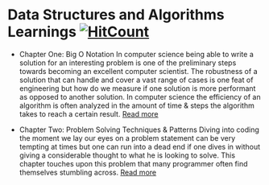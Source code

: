 # Data Structures and Algorithms Learnings [![HitCount](http://hits.dwyl.com/{ahmadykhan555}/{data-structures-and-algorithms}.svg)](http://hits.dwyl.com/{ahmadykhan555}/{data-structures-and-algorithms})

- Chapter One: Big O Notation
  In computer science being able to write a solution for an interesting problem is one of the preliminary steps towards becoming an excellent computer scientist. The robustness of a solution that can handle and cover a vast range of cases is one feat of engineering but how do we measure if one solution is more performant as opposed to another solution. In computer science the efficiency of an algorithm is often analyzed in the amount of time & steps the algorithm takes to reach a certain result. [Read more](https://github.com/ahmadykhan555/data-structures-and-algorithms/blob/master/BigO.md)

- Chapter Two: Problem Solving Techniques & Patterns
  Diving into coding the moment we lay our eyes on a problem statement can be very tempting at times but one can run into a dead end if one dives in without giving a considerable thought to what he is looking to solve. This chapter touches upon this problem that many programmer often find themselves stumbling across. [Read more](https://github.com/ahmadykhan555/data-structures-and-algorithms/blob/master/problemSolving.md)
